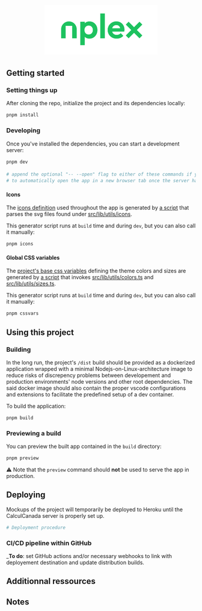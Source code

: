 <h1 align="center">
  <img width="300" height="auto" src="static/nplex-logo.svg" alt="nplex">
</h1>

## Getting started

### Setting things up

After cloning the repo, initialize the project and its dependencies locally:

```sh
pnpm install
```

### Developing

Once you've installed the dependencies, you can start a development server:

```sh
pnpm dev

# append the optional "-- --open" flag to either of these commands if you want
# to automatically open the app in a new browser tab once the server has started
```

#### Icons

The [icons definition](src/lib/utils/icons/icons.ts) used throughout the app is generated by [a script](scripts/ICONS.ts) that parses the svg files found under [src/lib/utils/icons](src/lib/utils/icons).

This generator script runs at `build` time and during `dev`, but you can also call it manually:

```sh
pnpm icons
```

#### Global CSS variables

The [project's base css variables](src/vars.css) defining the theme colors and sizes are generated by [a script](scripts/CSS_VARS.ts) that invokes [src/lib/utils/colors.ts](src/lib/utils/colors.ts) and [src/lib/utils/sizes.ts](src/lib/utils/sizes.ts).

This generator script runs at `build` time and during `dev`, but you can also call it manually:

```sh
pnpm cssvars
```

## Using this project

### Building

In the long run, the project's `/dist` build should be provided as a dockerized application wrapped with a minimal Nodejs-on-Linux-architecture image to reduce risks of discrepency problems between developement and production environments' node versions and other root dependencies. The said docker image should also contain the proper vscode configurations and extensions to facilitate the predefined setup of a dev container.

To build the application:

```sh
pnpm build
```

### Previewing a build

You can preview the built app contained in the `build` directory:

```sh
pnpm preview
```

:warning: Note that the `preview` command should **not** be used to serve the app in production.

## Deploying

Mockups of the project will temporarily be deployed to Heroku until the CalculCanada server is properly set up.

```sh
# Deployment procedure
```

### CI/CD pipeline within GitHub

\_**To do**: set GitHub actions and/or necessary webhooks to link with deployement destination and update distribution builds.

## Additionnal ressources

## Notes

